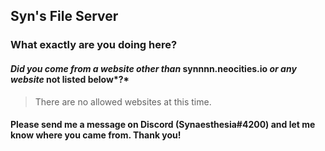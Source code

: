 ## Syn's File Server
### What exactly are you doing here?
#### *Did you come from a website other than* synnnn.neocities.io *or any website* not listed below*?*
> There are no allowed websites at this time.
#### Please send me a message on Discord (Synaesthesia#4200) and let me know where you came from. Thank you!
